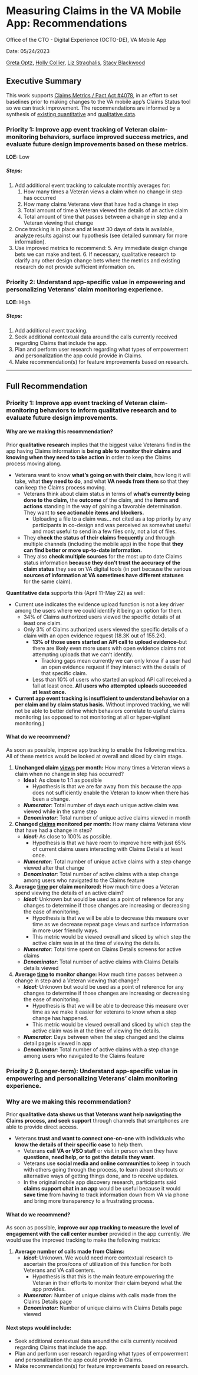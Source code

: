 # Measuring Claims in the VA Mobile App: Recommendations
Office of the CTO - Digital Experience (OCTO-DE), VA Mobile App

Date: 05/24/2023

[Greta Optz](mailto:greta.opzt@adhocteam), [Holly Collier](mailto:holly.collier@adhocteam.us), [Liz Straghalis](mailto:liz.straghalis@adhocteam.us), [Stacy Blackwood](mailto:stacy.blackwood@adhocteam.us)

## Executive Summary

This work supports [Claims Metrics / Pact Act #4078](https://github.com/department-of-veterans-affairs/va-mobile-app/issues/4078), in an effort to set baselines prior to making changes to the VA mobile app’s Claims Status tool so we can track improvement. The recommendations are informed by a synthesis of [existing quantitative](https://lookerstudio.google.com/u/0/reporting/dea3ede1-2d2e-4401-abd7-a44beada8a35/page/p_2j3o3kvy4c) and [qualitative data](https://github.com/department-of-veterans-affairs/va.gov-team/blob/master/products/va-mobile-app/ux-research/claims/research%20review%20-%20claims%20status%20tool.md).


### **Priority 1:** Improve app event tracking of Veteran claim-monitoring behaviors, surface improved success metrics, and evaluate future design improvements based on these metrics.

**LOE:** Low


##### Steps:



1. Add additional event tracking to calculate monthly averages for:
    1. How many times a Veteran views a claim when no change in step has occurred
    2. How many claims Veterans view that have had a change in step
    3. Total amount of time a Veteran viewed the details of an active claim
    4. Total amount of time that passes between a change in step and a Veteran viewing that change 
2. Once tracking is in place and at least 30 days of data is available, analyze results against our hypothesis (see detailed summary for more information).
3. Use improved metrics to recommend:
    5. Any immediate design change bets we can make and test.
    6. If necessary, qualitative research to clarify any other design change bets where the metrics and existing research do not provide sufficient information on.


### **Priority 2:** Understand app-specific value in empowering and personalizing Veterans’ claim monitoring experience.

**LOE:** High


##### Steps:



1. Add additional event tracking.
2. Seek additional contextual data around the calls currently received regarding Claims that include the app. 
3. Plan and perform user research regarding what types of empowerment and personalization the app could provide in Claims. 
4. Make recommendation(s) for feature improvements based on research.


---


## Full Recommendation


### **Priority 1:** Improve app event tracking of Veteran claim-monitoring behaviors to inform qualitative research and to evaluate future design improvements.


#### **Why are we making this recommendation?**

Prior **qualitative research** implies that the biggest value Veterans find in the app having Claims information is **being able to monitor their claims and knowing when they need to take action** in order to keep the Claims process moving along.



* Veterans want to know **what’s going on with their claim**, how long it will take, what **they** **need to do**, and what **VA needs from them** so that they can keep the Claims process moving.
    * Veterans think about claim status in terms of **what’s currently being done to the claim,** the **outcome** of the claim, and the **items and actions** standing in the way of gaining a favorable determination. They want to **see actionable items and  blockers.**
        * Uploading a file to a claim was… not cited as a top priority by any participants in co-design and was perceived as somewhat useful and most useful to send in a few files only, not a lot of files.
    * They **check the status of their claims frequently** and through multiple channels (including the mobile app) in the hope that **they can find better or more up-to-date information.**
    * They also **check multiple sources** for the most up to date Claims status information **because they don’t trust the accuracy of the claim status** they see on VA digital tools (in part because the various **sources of information at VA sometimes have different statuses** for the same claim).

**Quantitative data** supports this (April 11-May 22) as well:



* Current use indicates the evidence upload function is not a key driver among the users where we could identify it being an option for them.
    * 34% of Claims authorized users viewed the specific details of at least one claim.
    * Only 3% of Claims authorized users viewed the specific details of a claim with an open evidence request (18.3K out of 155.2K).
        * **13% of those users started an API call to upload evidence**–but there are likely even more users with open evidence claims not attempting uploads that we can’t identify.
            * Tracking gaps mean currently we can only know if a user had an open evidence request if they interact with the details of that specific claim.
        * Less than 10% of users who started an upload API call received a fail at least once. **All users who attempted uploads succeeded at least once.**
* **Current app event tracking is insufficient to understand behavior on a per claim and by claim status basis.** Without improved tracking, we will not be able to better define which behaviors correlate to useful claims monitoring (as opposed to not monitoring at all or hyper-vigilant monitoring.)


#### **What do we recommend?**

As soon as possible, improve app tracking to enable the following metrics. All of these metrics would be looked at overall and sliced by claim stage.



1. **Unchanged claim <span style="text-decoration:underline;">views</span> per month:** How many times a Veteran views a claim when no change in step has occurred?
    * **Ideal**: As close to 1:1 as possible
        * Hypothesis is that we are far away from this because the app does not sufficiently enable the Veteran to know when there has been a change.
    * **_Numerator_**: Total number of days each unique active claim was viewed while in the same step
    * **_Denominator_**: Total number of unique active claims viewed in month
2. **Changed <span style="text-decoration:underline;">claims</span> monitored per month:** How many claims Veterans view that have had a change in step?
    * **_Ideal:_** As close to 100% as possible.
        * Hypothesis is that we have room to improve here with just 65% of current claims users interacting with Claims Details at least once.
    * **_Numerator_**: Total number of unique active claims with a step change viewed after that change
    * **_Denominator_**: Total number of active claims with a step change among users who navigated to the Claims feature
3. **Average <span style="text-decoration:underline;">time</span> per claim monitored:** How much time does a Veteran spend viewing the details of an active claim?
    * **_Ideal:_** Unknown but would be used as a point of reference for any changes to determine if those changes are increasing or decreasing the ease of monitoring.
        * Hypothesis is that we will be able to decrease this measure over time as we decrease repeat page views and surface information in more user friendly ways.
        * This metric would be viewed overall and sliced by which step the active claim was in at the time of viewing the details.
    * **_Numerator_**: Total time spent on Claims Details screens for active claims
    * **_Denominator_**: Total number of active claims with Claims Details details viewed
4. **Average <span style="text-decoration:underline;">time</span> to monitor change:** How much time passes between a change in step and a Veteran viewing that change?
    * **_Ideal:_** Unknown but would be used as a point of reference for any changes to determine if those changes are increasing or decreasing the ease of monitoring.
        * Hypothesis is that we will be able to decrease this measure over time as we make it easier for veterans to know when a step change has happened.
        * This metric would be viewed overall and sliced by which step the active claim was in at the time of viewing the details.
    * **_Numerator_**: Days between when the step changed and the claims detail page is viewed in app
    * **_Denominator_**: Total number of active claims with a step change among users who navigated to the Claims feature


### **Priority 2 (Longer-term):** Understand app-specific value in empowering and personalizing Veterans’ claim monitoring experience.


### **Why are we making this recommendation?**

Prior **qualitative data **shows us that Veterans** want help navigating the Claims process, and seek support** through channels that smartphones are able to provide direct access.



* Veterans **trust** **and want to connect one-on-one** with individuals who **know the details of their specific case** to help them.
    * Veterans **call VA or VSO staff** or visit in person when they have **questions, need help, **or** **to** get the details they want**.
    * Veterans use **social media and online communities** to keep in touch with others going through the process, to learn about shortcuts or alternative ways of getting things done, and to receive updates.
    * In the original mobile app discovery research, participants said **claims support chat in an app** would be useful because it would **save time** from having to track information down from VA via phone and bring more transparency to a frustrating process.


#### **What do we recommend?**

As soon as possible, **improve our app tracking to measure the level of engagement with the call center number** provided in the app currently. We would use the improved tracking to make the following metrics:



1. **Average number of calls made from Claims:**
    * **_Ideal_:** Unknown. We would need more contextual research to ascertain the pros/cons of utilization of this function for both Veterans and VA call centers.
        * Hypothesis is that this is the main feature empowering the Veteran in their efforts to monitor their claim beyond what the app provides.
    * **_Numerator:_** Number of unique claims with calls made from the Claims Details page
    * **_Denominator:_** Number of unique claims with Claims Details page viewed


#### **Next steps would include:**



* Seek additional contextual data around the calls currently received regarding Claims that include the app. 
* Plan and perform user research regarding what types of empowerment and personalization the app could provide in Claims. 
* Make recommendation(s) for feature improvements based on research.
